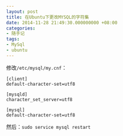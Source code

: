 ```yaml
---
layout: post
title: 在Ubuntu下更改MYSQL的字符集
date: 2014-11-28 21:49:30.000000000 +08:00
categories:
- 随手记
tags:
- MySql
- ubuntu
---
```


修改`/etc/mysql/my.cnf`：

    [client]
    default-character-set=utf8

    [mysqld]
    character_set_server=utf8

    [mysql]
    default-character-set=utf8

然后：`sudo service mysql restart`
